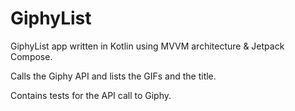 # GiphyList

GiphyList app written in Kotlin using MVVM architecture & Jetpack Compose.

Calls the Giphy API and lists the GIFs and the title.

Contains tests for the API call to Giphy.

